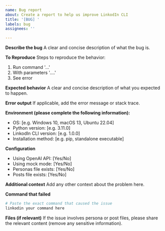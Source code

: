 ```yaml
---
name: Bug report
about: Create a report to help us improve LinkodIn CLI
title: '[BUG] '
labels: bug
assignees: ''

---
```


**Describe the bug**
A clear and concise description of what the bug is.

**To Reproduce**
Steps to reproduce the behavior:
1. Run command '...'
2. With parameters '....'
3. See error

**Expected behavior**
A clear and concise description of what you expected to happen.

**Error output**
If applicable, add the error message or stack trace.

**Environment (please complete the following information):**
 - OS: [e.g. Windows 10, macOS 13, Ubuntu 22.04]
 - Python version: [e.g. 3.11.0]
 - LinkodIn CLI version: [e.g. 1.0.0]
 - Installation method: [e.g. pip, standalone executable]

**Configuration**
- Using OpenAI API: [Yes/No]
- Using mock mode: [Yes/No]
- Personas file exists: [Yes/No]
- Posts file exists: [Yes/No]

**Additional context**
Add any other context about the problem here.

**Command that failed**
```bash
# Paste the exact command that caused the issue
linkodin your command here
```

**Files (if relevant)**
If the issue involves persona or post files, please share the relevant content (remove any sensitive information).
